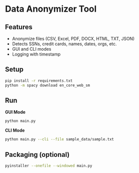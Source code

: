 # Data Anonymizer Tool

## Features
- Anonymize files (CSV, Excel, PDF, DOCX, HTML, TXT, JSON)
- Detects SSNs, credit cards, names, dates, orgs, etc.
- GUI and CLI modes
- Logging with timestamp

## Setup
```bash
pip install -r requirements.txt
python -m spacy download en_core_web_sm
```

## Run
**GUI Mode**
```bash
python main.py
```

**CLI Mode**
```bash
python main.py --cli --file sample_data/sample.txt
```

## Packaging (optional)
```bash
pyinstaller --onefile --windowed main.py
```

